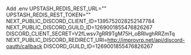 Add .env
UPSTASH_REDIS_REST_URL=""
UPSTASH_REDIS_REST_TOKEN=""
NEXT_PUBLIC_DISCORD_CLIENT_ID=1395752028252147784
NEXT_PUBLIC_DISCORD_GUILD_ID=1269001855476826267
DISCORD_CLIENT_SECRET=V2fLwsv7gRR9TgM75H_oBRIvghRRZmTq
NEXT_PUBLIC_DISCORD_REDIRECT_URI=http://improvrp.net/api/discord-oauth/callback
DISCORD_GUILD_ID=1269001855476826267
